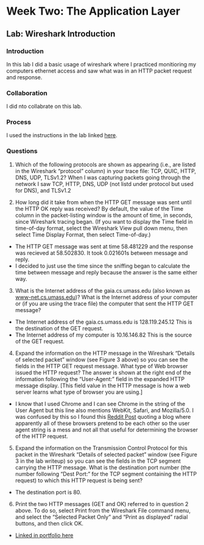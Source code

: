 # Week Two: The Application Layer

## Lab: Wireshark Introduction

### Introduction
In this lab I did a basic usage of wireshark where I practiced monitioring my computers ethernet access and saw what was in an HTTP packet request and response.
### Collaboration
I did nto collabrate on this lab.
### Process
I used the instructions in the lab linked [here](http://gaia.cs.umass.edu/kurose_ross/wireshark.php).
### Questions
1.	Which of the following protocols are shown as appearing (i.e., are listed in the Wireshark “protocol” column) in your trace file: TCP, QUIC, HTTP, DNS, UDP, TLSv1.2?
 When I was capturing packets going through the network I saw TCP, HTTP, DNS, UDP (not listd under protocol but used for DNS), and TLSv1.2

2.	How long did it take from when the HTTP GET message was sent until the HTTP OK reply was received? By default, the value of the Time column in the packet-listing window is the amount of time, in seconds, since Wireshark tracing began.  (If you want to display the Time field in time-of-day format, select the Wireshark View pull down menu, then select Time Display Format, then select Time-of-day.)
- The HTTP GET message was sent at time 58.481229 and the response was recieved at 58.502830. It took 0.021601s between message and reply.
- I decided to just use the time since the sniffing began to calculate the time between message and reply because the answer is the same either way.

3.	What is the Internet address of the gaia.cs.umass.edu (also known as www-net.cs.umass.edu)?  What is the Internet address of your computer or (if you are using the trace file) the computer that sent the HTTP GET message?
- The Internet address of the gaia.cs.umass.edu is 128.119.245.12 This is the destination of the GET request.
- The Internet address of my computer is 10.16.146.82 This is the source of the GET request.

4.	Expand the information on the HTTP message in the Wireshark “Details of selected packet” window (see Figure 3 above) so you can see the fields in the HTTP GET request message. What type of Web browser issued the HTTP request?  The answer is shown at the right end of the information following the “User-Agent:” field in the expanded HTTP message display. [This field value in the HTTP message is how a web server learns what type of browser you are using.]
- I know that I used Chrome and I can see Chrome in the string of the User Agent but this line also mentions WebKit, Safari, and Mozilla/5.0. I was confused by this so I found this [Reddit Post](https://www.reddit.com/r/wireshark/comments/o1s7nf/help_breaking_down_user_agent/) quoting a blog where apparently all of these browsers pretend to be each other so the user agent string is a mess and not all that useful for determining the browser of the HTTP request.

5.	Expand the information on the Transmission Control Protocol for this packet in the Wireshark “Details of selected packet” window (see Figure 3 in the lab writeup) so you can see the fields in the TCP segment carrying the HTTP message. What is the destination port number (the number following “Dest Port:” for the TCP segment containing the HTTP request) to which this HTTP request is being sent?
- The destination port is 80.

6.	Print the two HTTP messages (GET and OK) referred to in question 2 above. To do so, select Print from the Wireshark File command menu, and select the “Selected Packet Only” and “Print as displayed” radial buttons, and then click OK.
- [Linked in portfolio here](http_messages_lab01_question06.pdf)
